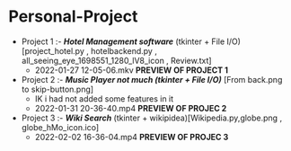 # Personal-Project
* Project 1 :- ***Hotel Management software*** (tkinter + File I/O) [project_hotel.py , hotelbackend.py , all_seeing_eye_1698551_1280_lV8_icon , Review.txt]
    * 2022-01-27 12-05-06.mkv **PREVIEW OF PROJECT 1**
* Project 2 :- ***Music Player not much (tkinter + File I/O)*** [From back.png to skip-button.png]
   * IK i had not added some features in it
   * 2022-01-31 20-36-40.mp4 **PREVIEW OF PROJEC 2**
* Project 3 :- ***Wiki Search*** (tkinter + wikipidea)[Wikipedia.py,globe.png , globe_hMo_icon.ico]
   * 2022-02-02 16-36-04.mp4 **PREVIEW OF PROJEC 3**
